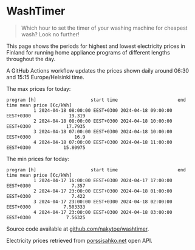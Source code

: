 
# WashTimer

> Which hour to set the timer of your washing machine for cheapest wash? Look no further!

This page shows the periods for highest and lowest electricity prices in Finland 
for running home appliance programs of different lengths throughout the day. 

A GitHub Actions workflow updates the prices shown daily around 06:30 and 15:15 Europe/Helsinki time.

The max prices for today:

	program [h]                    start time                      end time mean price [€c/kWh]
	          1 2024-04-18 08:00:00 EEST+0300 2024-04-18 09:00:00 EEST+0300              19.319
	          2 2024-04-18 08:00:00 EEST+0300 2024-04-18 10:00:00 EEST+0300             17.7935
	          3 2024-04-18 07:00:00 EEST+0300 2024-04-18 10:00:00 EEST+0300                16.9
	          4 2024-04-18 07:00:00 EEST+0300 2024-04-18 11:00:00 EEST+0300            15.80975

The min prices for today:

	program [h]                    start time                      end time mean price [€c/kWh]
	          1 2024-04-17 16:00:00 EEST+0300 2024-04-17 17:00:00 EEST+0300               7.357
	          2 2024-04-17 23:00:00 EEST+0300 2024-04-18 01:00:00 EEST+0300               7.422
	          3 2024-04-17 23:00:00 EEST+0300 2024-04-18 02:00:00 EEST+0300            7.503333
	          4 2024-04-17 23:00:00 EEST+0300 2024-04-18 03:00:00 EEST+0300             7.56325


Source code available at [github.com/nakytoe/washtimer](https://github.com/nakytoe/washtimer).

Electricity prices retrieved from [porssisahko.net](https://porssisahko.net/api) open API.
